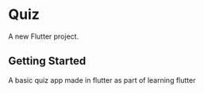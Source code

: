 # Quiz

A new Flutter project.

## Getting Started
A basic quiz app made in flutter as part of learning flutter
